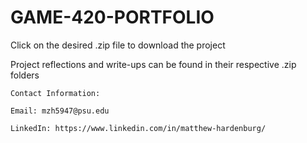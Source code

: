 # GAME-420-PORTFOLIO

Click on the desired .zip file to download the project

Project reflections and write-ups can be found in their respective .zip folders

~~~~~~~~~~~~~~~~~~~~~~~~~~~~~~~~~~~~~~~~~~~~~~~~~~~~~~~~~~~~~~~~~~~~~~~~~~~~~~~
Contact Information:

Email: mzh5947@psu.edu

LinkedIn: https://www.linkedin.com/in/matthew-hardenburg/
